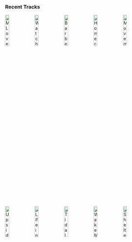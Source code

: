 ### Recent Tracks
[<img src='https://lastfm.freetls.fastly.net/i/u/300x300/4c8af22aec85340932a66ecefa8e3687.png' width='16%' height='16%' alt='MLover'>](https://www.last.fm/music/kishi%2bbashi/_/m%2527lover)&nbsp;&nbsp;&nbsp;&nbsp;[<img src='https://lastfm.freetls.fastly.net/i/u/300x300/cc841e1c8d14b508bafba72824d8cd18.png' width='16%' height='16%' alt='Watching TV with the Sound Off'>](https://www.last.fm/music/peter%2bthomas/_/watching%2btv%2bwith%2bthe%2bsound%2boff)&nbsp;&nbsp;&nbsp;&nbsp;[<img src='https://lastfm.freetls.fastly.net/i/u/300x300/681df2e90c8839ab18e18fb1d4eeec5b.png' width='16%' height='16%' alt='Barbed Wire'>](https://www.last.fm/music/rogue/_/barbed%2bwire)&nbsp;&nbsp;&nbsp;&nbsp;[<img src='https://lastfm.freetls.fastly.net/i/u/300x300/3b96418b0b1321fc83a25ce14eea0643.png' width='16%' height='16%' alt='Homecoming'>](https://www.last.fm/music/kanye%2bwest/_/homecoming)&nbsp;&nbsp;&nbsp;&nbsp;[<img src='https://lastfm.freetls.fastly.net/i/u/300x300/10d4b269fcf18d9536ab46bc503968b2.png' width='16%' height='16%' alt='Movements'>](https://www.last.fm/music/rend%2bcollective/_/movements)&nbsp;&nbsp;&nbsp;&nbsp;<br>[<img src='https://lastfm.freetls.fastly.net/i/u/300x300/9f8cce7071e5a282656abb6cdfe202b4.png' width='16%' height='16%' alt='Upside Down (feat. Grouplove)'>](https://www.last.fm/music/whethan/_/upside%2bdown%2b%2528feat.%2bgrouplove%2529)&nbsp;&nbsp;&nbsp;&nbsp;[<img src='https://lastfm.freetls.fastly.net/i/u/300x300/c526d3f3a95fc7595a680e9352a3c1d5.png' width='16%' height='16%' alt='Life in the City'>](https://www.last.fm/music/the%2blumineers/_/life%2bin%2bthe%2bcity)&nbsp;&nbsp;&nbsp;&nbsp;[<img src='https://lastfm.freetls.fastly.net/i/u/300x300/58ac6bcf970d055cdfe2601a3e6e88c0.png' width='16%' height='16%' alt='Tidal Waves'>](https://www.last.fm/music/parade%2bof%2blights/_/tidal%2bwaves)&nbsp;&nbsp;&nbsp;&nbsp;[<img src='https://lastfm.freetls.fastly.net/i/u/300x300/f54f3b6ef26445a5bbb8a72f0f7830bd.png' width='16%' height='16%' alt='Wake Me Up'>](https://www.last.fm/music/avicii/_/wake%2bme%2bup)&nbsp;&nbsp;&nbsp;&nbsp;[<img src='https://lastfm.freetls.fastly.net/i/u/300x300/c88d8805364a2c41dd8b430ee97ccafa.png' width='16%' height='16%' alt='Shelter'>](https://www.last.fm/music/porter%2brobinson/_/shelter)&nbsp;&nbsp;&nbsp;&nbsp;<br>